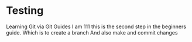 # Testing
Learning Git via Git Guides
I am 111 this is the second step in the beginners guide. Which is to create a branch
And also make and commit changes
